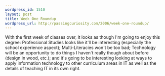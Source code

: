 ```yaml
--- 
wordpress_id: 1510
layout: post
title: Week One Roundup
wordpress_url: http://passingcuriosity.com/2006/week-one-roundup/
---
```

With the first week of classes over, it looks as though I'm going to enjoy this degree: Professional Studies looks like it'll be interesting (especially the school experience aspect); Multi-Literacies won't be <emph>too</emph> bad; Technology will be an opportunity to do things I haven't really though about before (design in wood, etc.); and it's going to be interesting looking at ways to apply information technology to other curriculum areas in IT as well as the details of teaching IT in its own right.
